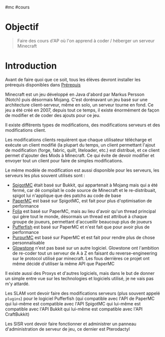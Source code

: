 #mc #cours
# Objectif
> Faire des cours d'AP où l'on apprend à coder / héberger un serveur Minecraft

# Introduction
Avant de faire quoi que ce soit, tous les élèves devront installer les prérequis disponibles dans [Prérequis](Prérequis.md)

Minecraft est un jeu développé en Java d'abord par Markus Persson (Notch) puis désormais Mojang. 
C'est dorénavant un jeu basé sur une architecture client-serveur, même en solo, un serveur tourne en fond.
Ce jeu a été créé en 2007, depuis tout ce temps, il existe énormément de façon de modifier et de coder des ajouts pour ce jeu.


Il existe différents types de modifications, des modifications serveurs et des modifications client.

Les modifications clients requièrent que chaque utilisateur télécharge et exécute un client modifié (la plupart du temps, un client permettant l'ajout de modification (forge, fabric, quilt, liteloader, etc.) est distribué, et ce client permet d'ajouter des Mods à Minecraft. Ce qui évite de devoir modifier et envoyer tout un client pour faire de simples modifications.

Le même modèle de modification est aussi disponible pour les serveurs, les serveurs les plus souvent utilisés sont : 
- [SpigotMC](https://www.spigotmc.org/) était basé sur Bukkit, qui appartenait à Mojang mais qui a été fermé, car dé compilait le code source de Minecraft et le re-distribuait, spigot lui n'applique que des patchs au code de base
- [PaperMC](https://papermc.io/software/paper) est basé sur SpigotMC, est fait pour plus d'optimisation de performance
- [Folia](https://papermc.io/software/folia) est basé sur PaperMC, mais au lieu d'avoir qu'un thread principal qui gère tout le monde, désormais un thread est attribué à chaque groupe de joueurs, permettant d'accueillir beaucoup plus de joueurs 
- [Pufferfish](https://pufferfish.host/downloads) est basé sur PaperMC et n'est fait que pour avoir plus de performance 
- [PurpurMC](https://purpurmc.org/) est basé sur PaperMC et est fait pour rendre plus de chose personnalisable
- [Glowstone](https://glowstone.net/) n'est pas basé sur un autre logiciel. Glowstone ont l'ambition de re-coder tout un serveur de A à Z en faisant du reverse-engineering sur le protocol utilisé par minecraft. Les fous derrières ce projet ont même décidé d'utiliser la même API que PaperMC

Il existe aussi des Proxys et d'autres logiciels, mais dans le but de donner un simple entre vue sur les technologies et logiciels utilisé, je ne vais pas m'y attardé.

Les SLAM vont devoir faire des modifications serveurs (plus souvent appelé `plugins`) pour le logiciel Pufferfish (qui compatible avec l'API de PaperMC qui lui-même est compatible avec l'API SpigotMC qui lui-même est compatible avec l'API Bukkit qui lui-même est compatible avec l'API CraftBukkit)

Les SISR vont devoir faire fonctionner et administrer un panneau d'administration de serveur de jeu, ce dernier est Pterodactyl